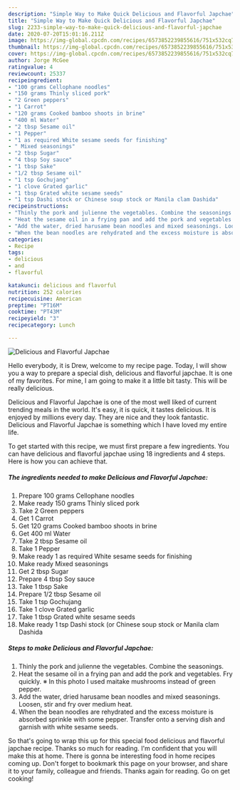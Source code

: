 ```yaml
---
description: "Simple Way to Make Quick Delicious and Flavorful Japchae"
title: "Simple Way to Make Quick Delicious and Flavorful Japchae"
slug: 2233-simple-way-to-make-quick-delicious-and-flavorful-japchae
date: 2020-07-20T15:01:16.211Z
image: https://img-global.cpcdn.com/recipes/6573852239855616/751x532cq70/delicious-and-flavorful-japchae-recipe-main-photo.jpg
thumbnail: https://img-global.cpcdn.com/recipes/6573852239855616/751x532cq70/delicious-and-flavorful-japchae-recipe-main-photo.jpg
cover: https://img-global.cpcdn.com/recipes/6573852239855616/751x532cq70/delicious-and-flavorful-japchae-recipe-main-photo.jpg
author: Jorge McGee
ratingvalue: 4
reviewcount: 25337
recipeingredient:
- "100 grams Cellophane noodles"
- "150 grams Thinly sliced pork"
- "2 Green peppers"
- "1 Carrot"
- "120 grams Cooked bamboo shoots in brine"
- "400 ml Water"
- "2 tbsp Sesame oil"
- "1 Pepper"
- "1 as required White sesame seeds for finishing"
- " Mixed seasonings"
- "2 tbsp Sugar"
- "4 tbsp Soy sauce"
- "1 tbsp Sake"
- "1/2 tbsp Sesame oil"
- "1 tsp Gochujang"
- "1 clove Grated garlic"
- "1 tbsp Grated white sesame seeds"
- "1 tsp Dashi stock or Chinese soup stock or Manila clam Dashida"
recipeinstructions:
- "Thinly the pork and julienne the vegetables. Combine the seasonings."
- "Heat the sesame oil in a frying pan and add the pork and vegetables. Fry quickly. ※ In this photo I used maitake mushrooms instead of green pepper."
- "Add the water, dried harusame bean noodles and mixed seasonings. Loosen, stir and fry over medium heat."
- "When the bean noodles are rehydrated and the excess moisture is absorbed sprinkle with some pepper. Transfer onto a serving dish and garnish with white sesame seeds."
categories:
- Recipe
tags:
- delicious
- and
- flavorful

katakunci: delicious and flavorful 
nutrition: 252 calories
recipecuisine: American
preptime: "PT16M"
cooktime: "PT43M"
recipeyield: "3"
recipecategory: Lunch

---
```



![Delicious and Flavorful Japchae](https://img-global.cpcdn.com/recipes/6573852239855616/751x532cq70/delicious-and-flavorful-japchae-recipe-main-photo.jpg)

Hello everybody, it is Drew, welcome to my recipe page. Today, I will show you a way to prepare a special dish, delicious and flavorful japchae. It is one of my favorites. For mine, I am going to make it a little bit tasty. This will be really delicious.



Delicious and Flavorful Japchae is one of the most well liked of current trending meals in the world. It's easy, it is quick, it tastes delicious. It is enjoyed by millions every day. They are nice and they look fantastic. Delicious and Flavorful Japchae is something which I have loved my entire life.


To get started with this recipe, we must first prepare a few ingredients. You can have delicious and flavorful japchae using 18 ingredients and 4 steps. Here is how you can achieve that.

<!--inarticleads1-->

##### The ingredients needed to make Delicious and Flavorful Japchae:

1. Prepare 100 grams Cellophane noodles
1. Make ready 150 grams Thinly sliced pork
1. Take 2 Green peppers
1. Get 1 Carrot
1. Get 120 grams Cooked bamboo shoots in brine
1. Get 400 ml Water
1. Take 2 tbsp Sesame oil
1. Take 1 Pepper
1. Make ready 1 as required White sesame seeds for finishing
1. Make ready  Mixed seasonings
1. Get 2 tbsp Sugar
1. Prepare 4 tbsp Soy sauce
1. Take 1 tbsp Sake
1. Prepare 1/2 tbsp Sesame oil
1. Take 1 tsp Gochujang
1. Take 1 clove Grated garlic
1. Take 1 tbsp Grated white sesame seeds
1. Make ready 1 tsp Dashi stock (or Chinese soup stock or Manila clam Dashida




<!--inarticleads2-->

##### Steps to make Delicious and Flavorful Japchae:

1. Thinly the pork and julienne the vegetables. Combine the seasonings.
1. Heat the sesame oil in a frying pan and add the pork and vegetables. Fry quickly. ※ In this photo I used maitake mushrooms instead of green pepper.
1. Add the water, dried harusame bean noodles and mixed seasonings. Loosen, stir and fry over medium heat.
1. When the bean noodles are rehydrated and the excess moisture is absorbed sprinkle with some pepper. Transfer onto a serving dish and garnish with white sesame seeds.




So that's going to wrap this up for this special food delicious and flavorful japchae recipe. Thanks so much for reading. I'm confident that you will make this at home. There is gonna be interesting food in home recipes coming up. Don't forget to bookmark this page on your browser, and share it to your family, colleague and friends. Thanks again for reading. Go on get cooking!
